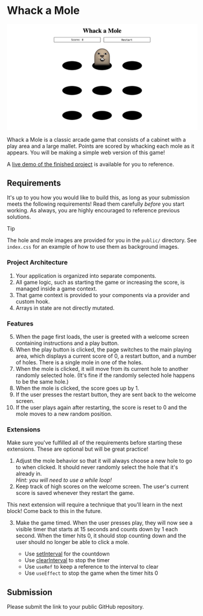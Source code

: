 # Whack a Mole

![A mole sits in a field of holes. The current score is 8.](example.png)

Whack a Mole is a classic arcade game that consists of a cabinet with a play area and a
large mallet. Points are scored by whacking each mole as it appears. You will be making a
simple web version of this game!

A [live demo of the finished project](https://fsa-whack-a-mole.netlify.app/) is available
for you to reference.

## Requirements

It's up to you how you would like to build this, as long as your submission meets the
following requirements! Read them carefully _before_ you start working. As always, you
are highly encouraged to reference previous solutions.

> [!TIP]
>
> The hole and mole images are provided for you in the `public/` directory.
> See `index.css` for an example of how to use them as background images.

### Project Architecture

1. Your application is organized into separate components.
2. All game logic, such as starting the game or increasing the score, is managed inside a
   game context.
3. That game context is provided to your components via a provider and custom hook.
4. Arrays in state are not directly mutated.

### Features

5. When the page first loads, the user is greeted with a welcome screen containing
   instructions and a play button.
6. When the play button is clicked, the page switches to the main playing area, which
   displays a current score of 0, a restart button, and a number of holes. There is a
   single mole in one of the holes.
7. When the mole is clicked, it will move from its current hole to another randomly selected
   hole. (It's fine if the randomly selected hole happens to be the same hole.)
8. When the mole is clicked, the score goes up by 1.
9. If the user presses the restart button, they are sent back to the welcome screen.
10. If the user plays again after restarting, the score is reset to 0 and the mole moves to
    a new random position.

### Extensions

Make sure you've fulfilled all of the requirements before starting these extensions. These are optional but will be great practice!

1. Adjust the mole behavior so that it will always choose a new hole to go to when
   clicked. It should never randomly select the hole that it's already in.\
   _Hint: you will need to use a while loop!_
2. Keep track of high scores on the welcome screen. The user's current score is saved
   whenever they restart the game.

This next extension will require a technique that you'll learn in the next block! Come
back to this in the future.

3. Make the game timed. When the user presses play, they will now see a visible timer that
   starts at 15 seconds and counts down by 1 each second. When the timer hits 0, it should
   stop counting down and the user should no longer be able to click a mole.

   - Use [setInterval](https://developer.mozilla.org/en-US/docs/Web/API/Window/setInterval) for the countdown
   - Use [clearInterval](https://developer.mozilla.org/en-US/docs/Web/API/Window/clearInterval) to stop the timer
   - Use `useRef` to keep a reference to the interval to clear
   - Use `useEffect` to stop the game when the timer hits 0

## Submission

Please submit the link to your public GitHub repository.
